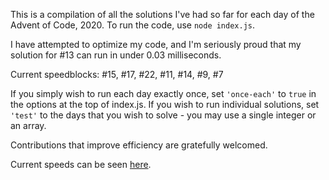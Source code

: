 This is a compilation of all the solutions I've had so far for each day of the Advent of Code, 2020. To run the code, use ``node index.js``.

I have attempted to optimize my code, and I'm seriously proud that my solution for #13 can run in under 0.03 milliseconds.

Current speedblocks: #15, #17, #22, #11, #14, #9, #7

If you simply wish to run each day exactly once, set ``'once-each'`` to `true` in the options at the top of index.js. If you wish to run individual solutions, set ``'test'`` to the days that you wish to solve - you may use a single integer or an array.

Contributions that improve efficiency are gratefully welcomed.

Current speeds can be seen [here](SPEEDS.md).